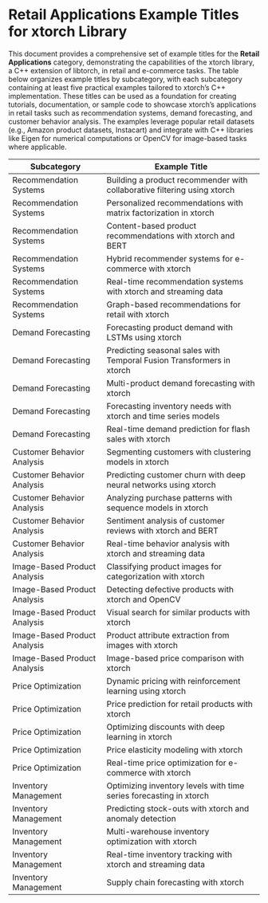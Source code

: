 # Retail Applications Example Titles for xtorch Library

This document provides a comprehensive set of example titles for the **Retail Applications** category, demonstrating the capabilities of the xtorch library, a C++ extension of libtorch, in retail and e-commerce tasks. The table below organizes example titles by subcategory, with each subcategory containing at least five practical examples tailored to xtorch’s C++ implementation. These titles can be used as a foundation for creating tutorials, documentation, or sample code to showcase xtorch’s applications in retail tasks such as recommendation systems, demand forecasting, and customer behavior analysis. The examples leverage popular retail datasets (e.g., Amazon product datasets, Instacart) and integrate with C++ libraries like Eigen for numerical computations or OpenCV for image-based tasks where applicable.

| **Subcategory**                     | **Example Title**                                                                 |
|-------------------------------------|-----------------------------------------------------------------------------------|
| Recommendation Systems              | Building a product recommender with collaborative filtering using xtorch          |
| Recommendation Systems              | Personalized recommendations with matrix factorization in xtorch                   |
| Recommendation Systems              | Content-based product recommendations with xtorch and BERT                        |
| Recommendation Systems              | Hybrid recommender systems for e-commerce with xtorch                             |
| Recommendation Systems              | Real-time recommendation systems with xtorch and streaming data                   |
| Recommendation Systems              | Graph-based recommendations for retail with xtorch                                |
| Demand Forecasting                  | Forecasting product demand with LSTMs using xtorch                                |
| Demand Forecasting                  | Predicting seasonal sales with Temporal Fusion Transformers in xtorch             |
| Demand Forecasting                  | Multi-product demand forecasting with xtorch                                      |
| Demand Forecasting                  | Forecasting inventory needs with xtorch and time series models                    |
| Demand Forecasting                  | Real-time demand prediction for flash sales with xtorch                          |
| Customer Behavior Analysis          | Segmenting customers with clustering models in xtorch                             |
| Customer Behavior Analysis          | Predicting customer churn with deep neural networks using xtorch                  |
| Customer Behavior Analysis          | Analyzing purchase patterns with sequence models in xtorch                        |
| Customer Behavior Analysis          | Sentiment analysis of customer reviews with xtorch and BERT                       |
| Customer Behavior Analysis          | Real-time behavior analysis with xtorch and streaming data                        |
| Image-Based Product Analysis        | Classifying product images for categorization with xtorch                         |
| Image-Based Product Analysis        | Detecting defective products with xtorch and OpenCV                               |
| Image-Based Product Analysis        | Visual search for similar products with xtorch                                    |
| Image-Based Product Analysis        | Product attribute extraction from images with xtorch                              |
| Image-Based Product Analysis        | Image-based price comparison with xtorch                                          |
| Price Optimization                  | Dynamic pricing with reinforcement learning using xtorch                          |
| Price Optimization                  | Price prediction for retail products with xtorch                                  |
| Price Optimization                  | Optimizing discounts with deep learning in xtorch                                 |
| Price Optimization                  | Price elasticity modeling with xtorch                                            |
| Price Optimization                  | Real-time price optimization for e-commerce with xtorch                           |
| Inventory Management                | Optimizing inventory levels with time series forecasting in xtorch                |
| Inventory Management                | Predicting stock-outs with xtorch and anomaly detection                           |
| Inventory Management                | Multi-warehouse inventory optimization with xtorch                                |
| Inventory Management                | Real-time inventory tracking with xtorch and streaming data                      |
| Inventory Management                | Supply chain forecasting with xtorch                                             |